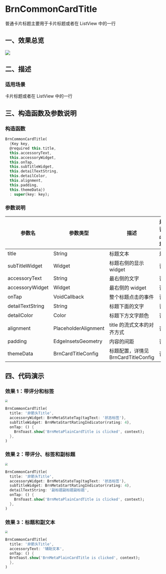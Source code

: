 # BrnCommonCardTitle

普通卡片标题主要用于卡片标题或者在 ListView 中的一行

## 一、效果总览

<img src="./img/BrnCommonCardTitleIntro.png"  />

## 二、描述

### 适用场景

卡片标题或者在 ListView 中的一行

## 三、构造函数及参数说明

### 构造函数

```dart
BrnCommonCardTitle(
  {Key key,
  @required this.title,
  this.accessoryText,
  this.accessoryWidget,
  this.onTap,
  this.subTitleWidget,
  this.detailTextString,
  this.detailColor,
  this.alignment,
  this.padding,
  this.themeData})
  : super(key: key);
```

### 参数说明

| **参数名**       | **参数类型**         | **描述**                            | **是否必填** | **默认值**        |
| ---------------- | -------------------- | ----------------------------------- | ------------ | ----------------- |
| title            | String               | 标题文本                            | 是           |                   |
| subTitleWidget   | Widget               | 标题右侧的显示 widget               | 否           |                   |
| accessoryText    | String               | 最右侧的文字                        | 否           |                   |
| accessoryWidget  | Widget               | 最右侧的 widget                     | 否           |                   |
| onTap            | VoidCallback         | 整个标题点击的事件                  | 否           |                   |
| detailTextString | String               | 标题下面的文字                      | 否           |                   |
| detailColor      | Color                | 标题下方文字颜色                    | 否           | Color(0xFF222222) |
| alignment        | PlaceholderAlignment | title 的流式文本的对齐方式          | 否           |                   |
| padding          | EdgeInsetsGeometry   | 内容的间距                          | 否           |                   |
| themeData        | BrnCardTitleConfig   | 标题配置，详情见 BrnCardTitleConfig | 否           |                   |

## 四、代码演示

### 效果 1：带评分和标签

<img src="./img/BrnCommonCardTitleDemo1.png" style="zoom:50%;" />

```dart
BrnCommonCardTitle(
  title: '非箭头Title',
  accessoryWidget: BrnMetaStateTag(tagText: '状态标签'),
  subTitleWidget: BrnMetaStartRatingIndicator(rating: 4),
  onTap: () {
    BrnToast.show('BrnMetaPlainCardTitle is clicked', context);
  },
)
```

### 效果 2：带评分、标签和副标题

<img src="./img/BrnCommonCardTitleDemo2.png" style="zoom:50%;" />

```dart
BrnCommonCardTitle(
  title: '非箭头Title',
  accessoryWidget: BrnMetaStateTag(tagText: '状态标签'),
  subTitleWidget: BrnMetaStartRatingIndicator(rating: 4),
  detailTextString: '副标题副标题副标题',
  onTap: () {
    BrnToast.show('BrnMetaPlainCardTitle is clicked', context);
  },
)
```

### 效果 3：标题和副文本

<img src="./img/BrnCommonCardTitleDemo3.png" style="zoom:50%;" />

```dart
BrnCommonCardTitle(
  title: '非箭头Title',
  accessoryText: '辅助文本',
  onTap: () {
  BrnToast.show('BrnMetaPlainCardTitle is clicked', context);
  },
)
```
